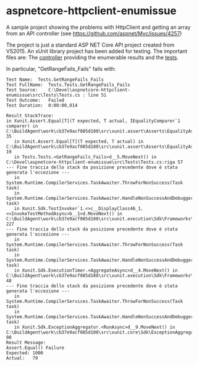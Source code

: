# aspnetcore-httpclient-enumissue
A sample project showing the problems with HttpClient and getting an array from an API controller (see https://github.com/aspnet/Mvc/issues/4257)

The project is just a standard ASP NET Core API project created from VS2015. An xUnit library project has been added for testing. The important files are: The [controller](https://github.com/bragma/aspnetcore-httpclient-enumissue/blob/master/src/EnumerableHttpClientFails/Controllers/ValuesController.cs) providing the enumerable results and the [tests](https://github.com/bragma/aspnetcore-httpclient-enumissue/blob/master/src/Tests/Tests.cs).

In particular, "GetRangeFails_Fails" fails with:

```
Test Name:	Tests.GetRangeFails_Fails
Test FullName:	Tests.Tests.GetRangeFails_Fails
Test Source:	C:\Devel\aspnetcore-httpclient-enumissue\src\Tests\Tests.cs : line 51
Test Outcome:	Failed
Test Duration:	0:00:00,014

Result StackTrace:	
in Xunit.Assert.Equal[T](T expected, T actual, IEqualityComparer`1 comparer) in C:\BuildAgent\work\cb37e9acf085d108\src\xunit.assert\Asserts\EqualityAsserts.cs:riga 35
   in Xunit.Assert.Equal[T](T expected, T actual) in C:\BuildAgent\work\cb37e9acf085d108\src\xunit.assert\Asserts\EqualityAsserts.cs:riga 19
   in Tests.Tests.<GetRangeFails_Fails>d__5.MoveNext() in C:\Devel\aspnetcore-httpclient-enumissue\src\Tests\Tests.cs:riga 57
--- Fine traccia dello stack da posizione precedente dove è stata generata l'eccezione ---
   in System.Runtime.CompilerServices.TaskAwaiter.ThrowForNonSuccess(Task task)
   in System.Runtime.CompilerServices.TaskAwaiter.HandleNonSuccessAndDebuggerNotification(Task task)
   in Xunit.Sdk.TestInvoker`1.<>c__DisplayClass46_1.<<InvokeTestMethodAsync>b__1>d.MoveNext() in C:\BuildAgent\work\cb37e9acf085d108\src\xunit.execution\Sdk\Frameworks\Runners\TestInvoker.cs:riga 227
--- Fine traccia dello stack da posizione precedente dove è stata generata l'eccezione ---
   in System.Runtime.CompilerServices.TaskAwaiter.ThrowForNonSuccess(Task task)
   in System.Runtime.CompilerServices.TaskAwaiter.HandleNonSuccessAndDebuggerNotification(Task task)
   in Xunit.Sdk.ExecutionTimer.<AggregateAsync>d__4.MoveNext() in C:\BuildAgent\work\cb37e9acf085d108\src\xunit.execution\Sdk\Frameworks\ExecutionTimer.cs:riga 48
--- Fine traccia dello stack da posizione precedente dove è stata generata l'eccezione ---
   in System.Runtime.CompilerServices.TaskAwaiter.ThrowForNonSuccess(Task task)
   in System.Runtime.CompilerServices.TaskAwaiter.HandleNonSuccessAndDebuggerNotification(Task task)
   in Xunit.Sdk.ExceptionAggregator.<RunAsync>d__9.MoveNext() in C:\BuildAgent\work\cb37e9acf085d108\src\xunit.core\Sdk\ExceptionAggregator.cs:riga 90
Result Message:	
Assert.Equal() Failure
Expected: 1000
Actual:   79
```
